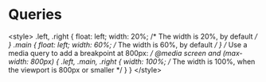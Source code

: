 # Queries
&lt;style> .left, .right {   float: left;   width: 20%; /* The width is 20%, by default */ }  .main {   float: left;   width: 60%; /* The width is 60%, by default */ }  /* Use a media query to add a breakpoint at 800px: */ @media screen and (max-width: 800px) {   .left, .main, .right {     width: 100%; /* The width is 100%, when the viewport is 800px or smaller */   } } &lt;/style>
